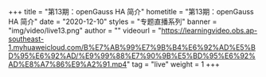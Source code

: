 +++
    title = "第13期：openGauss HA 简介"
    hometitle = "第13期：openGauss HA 简介"
    date = "2020-12-10"
    styles = "专题直播系列"
    banner = "img/video/live13.png"
    author = ""
    videourl = "https://learningvideo.obs.ap-southeast-1.myhuaweicloud.com/B%E7%AB%99%E7%9B%B4%E6%92%AD%E5%BD%95%E6%92%AD/%E9%99%88%E7%90%9B%E5%BD%95%E6%92%AD%E8%A7%86%E9%A2%91.mp4" 
    tag = "live"
    weight = 1
+++